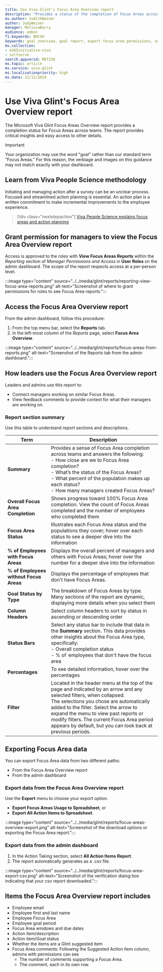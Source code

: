 ```yaml
---
title: Use Viva Glint's Focus Area Overview report
description: "Provides a status of the completion of Focus Areas across teams, at-a-glance critical insights, and access to other details."
ms.author: JudithWeiner
author: JudyWeiner
manager: MelissaBarry
audience: admin
f1.keywords: NOCSH
keywords: goal overview, goal report, export focus area permissions, export focus areas, roles with focus area permissions
ms.collection:  
- m365initiative-viva
- selfserve 
search.appverid: MET150 
ms.topic: article
ms.service: viva-glint
ms.localizationpriority: high
ms.date: 12/11/2024
---
```


# Use Viva Glint's Focus Area Overview report

The Microsoft Viva Glint Focus Areas Overview report provides a completion status for Focus Areas across teams. The report provides critical insights and easy access to other details.  

>[!IMPORTANT]
>Your organization may use the word "goal" rather than our standard term "Focus Areas." For this reason, the verbiage and images on this guidance may not match exactly with your dashboard.

## Learn from Viva People Science methodology

Initiating and managing action after a survey can be an unclear process. Focused and streamlined action planning is essential. An action plan is a written commitment to make incremental improvements to the employee experience. 

> [!div class="nextstepaction"]
> [Viva People Science explains focus areas and action planning](../people-science/people-science-explains-focus-areas.md)

## Grant permission for managers to view the Focus Area Overview report 

Access is approved to the roles with **View Focus Areas Reports** within the *Reporting* section of *Manager Permissions and Access* in **User Roles** on the admin dashboard. The scope of the report respects access at a per-person level. 

:::image type="content" source="../../media/glint/reports/reporting-view-focus-area-reports.png" alt-text="Screenshot of where to grant permissions for roles to see Focus Area reports.":::

## Access the Focus Area Overview report 

From the admin dashboard, follow this procedure: 

1. From the top menu bar, select the **Reports** tab. 
1. In the left-most column of the *Reports* page, select **Focus Area Overview**.  

:::image type="content" source="../../media/glint/reports/focus-areas-from-reports.png" alt-text="Screenshot of the Reports tab from the admin dashboard.":::

## How leaders use the Focus Area Overview report 

Leaders and admins use this report to: 

- Connect managers working on similar Focus Areas. 
- View feedback comments to provide context for what their managers are working on. 

### Report section summary 

Use this table to understand report sections and descriptions.

| Term | Description | 
|---|---|
| **Summary** | Provides a sense of Focus Area completion across teams and answers the following: <br> - How close are we to Focus Area completion?<br>- What’s the status of the Focus Areas? <br>- What percent of the population makes up each status?<br>- How many managers created Focus Areas?|
| **Overall Focus Area Completion** | Shows progress toward 100% Focus Area completion. View the count of Focus Areas completed and the number of employees who completed them |
| **Focus Area Status** | Illustrates each Focus Area status and the populations they cover; hover over each status to see a deeper dive into the information|
| **% of Employees with Focus Areas** | Displays the overall percent of managers and others with Focus Areas; hover over the number for a deeper dive into the information | 
| **% of Employees without Focus Areas** | Displays the percentage of employees that don't have Focus Areas. |
| **Goal Status by Type** | The breakdown of Focus Areas by type. Many sections of the report are dynamic, displaying more details when you select them |
| **Column Headers** | Select column headers to sort by status in ascending or descending order |
| **Status Bars** | Select any status bar to include that data in the **Summary** section. This data provides other insights about the Focus Area type, specifically: <br>- Overall completion status <br>- % of  employees that don't have the focus area| 
| **Percentages** | To see detailed information, hover over the percentages|
| **Filter** | Located in the header menu at the top of the page and indicated by an arrow and any selected filters, when collapsed. <br> The selections you chose are automatically added to the filter. Select the arrow to expand the menu to view past reports or modify filters. The current Focus Area period appears by default, but you can look back at previous periods.|

## Exporting Focus Area data  

You can export Focus Area data from two different paths: 
- From the Focus Area Overview report
- From the admin dashboard

### Export data from the Focus Area Overview report 

Use the **Export** menu to choose your export option. 
- **Export Focus Areas Usage to Spreadsheet**, or
- **Export All Action Items to Spreadsheet**.

:::image type="content" source="../../media/glint/reports/focus-areas-overview-export.png" alt-text="Screenshot of the download options or exporting the Focus Area report.":::

### Export data from the admin dashboard 

1. In the Action Taking section, select **All Action Items Report**.
1. The report automatically generates as a .csv file.

:::image type="content" source="../../media/glint/reports/focus-area-export-csv.png" alt-text="Screenshot of the verification dialog box indicating that your csv report downloaded.":::

## Items the Focus Area Overview report includes 

- Employee email 
- Employee first and last name 
- Employee Focus Area 
- Employee goal period 
- Focus Area windows and due dates 
- Action item/description 
- Action item/Goal status 
- Whether the items are a Glint suggested item 
- Focus Area comments: Following the Suggested Action Item column, admins with permissions can see
   - The number of comments supporting a Focus Area.
   - The comment, each in its own row. 

